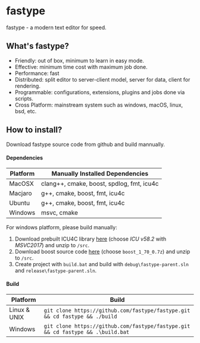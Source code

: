 # fastype

fastype - a modern text editor for speed.

## What's fastype?

* Friendly: out of box, minimum to learn in easy mode.
* Effective: minimum time cost with maximum job done.
* Performance: fast
* Distributed: split editor to server-client model, server for data, client for rendering.
* Programmable: configurations, extensions, plugins and jobs done via scripts.
* Cross Platform: mainstream system such as windows, macOS, linux, bsd, etc.

## How to install?

Download fastype source code from github and build mannually.

#### Dependencies

|  Platform  |  Manually Installed Dependencies                                  |
|------------|-------------------------------------------------------------------|
|  MacOSX    | clang++, cmake, boost, spdlog, fmt, icu4c                         |
|  Macjaro   | g++, cmake, boost, fmt, icu4c                                     |
|  Ubuntu    | g++, cmake, boost, fmt, icu4c                                     |
|  Windows   | msvc, cmake                                                       |

For windows platform, please build manually:

1. Download prebuilt ICU4C library [here](https://www.npcglib.org/~stathis/blog/precompiled-icu-past/) (choose *ICU v58.2* with *MSVC2017*) and unzip to `/src`.
2. Download boost source code [here](https://www.boost.org/users/history/version_1_70_0.html) (choose `boost_1_70_0.7z`) and unzip to `/src`.
3. Create project with `build.bat` and build with `debug\fastype-parent.sln` and `release\fastype-parent.sln`.


#### Build

|  Platform      |  Build                                                                          |
|----------------|---------------------------------------------------------------------------------|
|  Linux & UNIX  | `git clone https://github.com/fastype/fastype.git && cd fastype && ./build`     |
|  Windows       | `git clone https://github.com/fastype/fastype.git && cd fastype && .\build.bat` |
